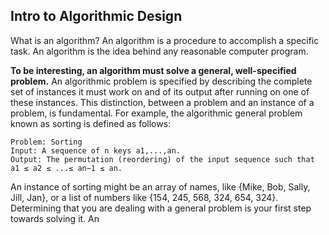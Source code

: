 ## Intro to Algorithmic Design

What is an algorithm? An algorithm is a procedure to accomplish a specific task. An algorithm is the idea behind any reasonable computer program.

**To be interesting, an algorithm must solve a general, well-specified problem.** An algorithmic problem is specified by describing the complete set of instances it must work on and of its output after running on one of these instances. This distinction, between a problem and an instance of a problem, is fundamental. For example, the algorithmic general problem known as sorting is defined as follows:

```text
Problem: Sorting
Input: A sequence of n keys a1,...,an.
Output: The permutation (reordering) of the input sequence such that a1 ≤ a2 ≤ ...≤ an−1 ≤ an.
```

An instance of sorting might be an array of names, like {Mike, Bob, Sally, Jill,
Jan}, or a list of numbers like {154, 245, 568, 324, 654, 324}. Determining that
you are dealing with a general problem is your first step towards solving it.
An
